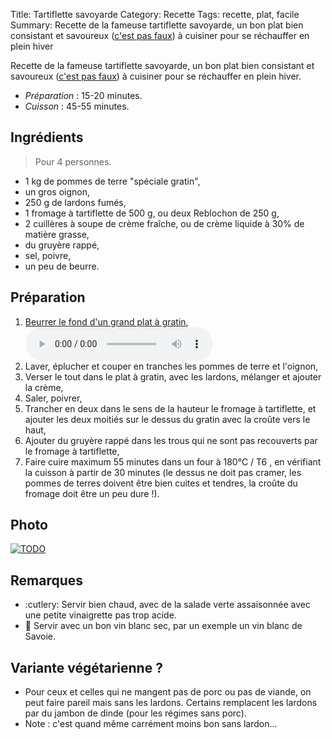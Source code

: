 Title: Tartiflette savoyarde
Category: Recette
Tags: recette, plat, facile
Summary: Recette de la fameuse tartiflette savoyarde, un bon plat bien consistant et savoureux ([c'est pas faux](https://kaamelott-soundboard.2ec0b4.fr/#son/cest_pas_faux1)) à cuisiner pour se réchauffer en plein hiver

Recette de la fameuse tartiflette savoyarde, un bon plat bien consistant et savoureux ([c'est pas faux](https://kaamelott-soundboard.2ec0b4.fr/#son/cest_pas_faux1)) à cuisiner pour se réchauffer en plein hiver.

- *Préparation* : 15-20 minutes.
- *Cuisson* : 45-55 minutes.

## Ingrédients
> Pour 4 personnes.

- 1 kg de pommes de terre "spéciale gratin",
- un gros oignon,
- 250 g de lardons fumés,
- 1 fromage à tartiflette de 500 g, ou deux Reblochon de 250 g,
- 2 cuillères à soupe de crème fraîche, ou de crème liquide à 30% de matière grasse,
- du gruyère rappé,
- sel, poivre,
- un peu de beurre.

## Préparation
1. [Beurrer le fond d'un grand plat à gratin](https://kaamelott-soundboard.2ec0b4.fr/#son/mettre_du_beurre_au_fond_du_plat),
    <div style="margin-right: 0; display: block;"><a href="https://kaamelott-soundboard.2ec0b4.fr/#son/mettre_du_beurre_au_fond_du_plat"><audio controls><source src="https://kaamelott-soundboard.2ec0b4.fr/sounds/mettre_du_beurre_au_fond_du_plat.mp3" type="audio/mpeg">Your browser does not support the audio element.</audio></a></div>
2. Laver, éplucher et couper en tranches les pommes de terre et l'oignon,
3. Verser le tout dans le plat à gratin, avec les lardons, mélanger et ajouter la crème,
4. Saler, poivrer,
5. Trancher en deux dans le sens de la hauteur le fromage à tartiflette, et ajouter les deux moitiés sur le dessus du gratin avec la croûte vers le haut,
6. Ajouter du gruyère rappé dans les trous qui ne sont pas recouverts par le fromage à tartiflette,
7. Faire cuire maximum 55 minutes dans un four à 180°C / T6 <i class="fa fa-thermometer-full" aria-hidden="true"></i>, en vérifiant la cuisson à partir de 30 minutes (le dessus ne doit pas cramer, les pommes de terres doivent être bien cuites et tendres, la croûte du fromage doit être un peu dure !).

## Photo
[![TODO]({filename}images/blank.png)](#)

## Remarques
- :cutlery: Servir bien chaud, avec de la salade verte assaisonnée avec une petite vinaigrette pas trop acide.
- :wine_glass: Servir avec un bon vin blanc sec, par un exemple un vin blanc de Savoie.

## Variante végétarienne ?
- Pour ceux et celles qui ne mangent pas de porc ou pas de viande, on peut faire pareil mais sans les lardons. Certains remplacent les lardons par du jambon de dinde (pour les régimes sans porc).
- Note : c'est quand même carrément moins bon sans lardon...
